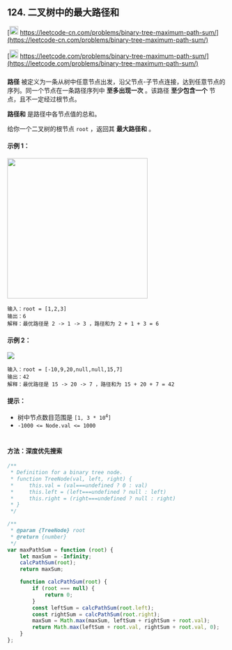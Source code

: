 ## 124. 二叉树中的最大路径和

[<img src="https://static.leetcode-cn.com/cn-mono-assets/production/assets/logo-dark-cn.c42314a8.svg" height="20" /> https://leetcode-cn.com/problems/binary-tree-maximum-path-sum/](https://leetcode-cn.com/problems/binary-tree-maximum-path-sum/)

[<img src="https://assets.leetcode.com/static_assets/public/webpack_bundles/images/logo-dark.e99485d9b.svg" height="20"/> https://leetcode.com/problems/binary-tree-maximum-path-sum/](https://leetcode.com/problems/binary-tree-maximum-path-sum/)

###

**路径** 被定义为一条从树中任意节点出发，沿父节点-子节点连接，达到任意节点的序列。同一个节点在一条路径序列中 **至多出现一次** 。该路径 **至少包含一个** 节点，且不一定经过根节点。

**路径和** 是路径中各节点值的总和。

给你一个二叉树的根节点 `root` ，返回其 **最大路径和** 。

#### 示例 1：

<img src="https://assets.leetcode.com/uploads/2020/10/13/exx1.jpg" width="322" />

```
输入：root = [1,2,3]
输出：6
解释：最优路径是 2 -> 1 -> 3 ，路径和为 2 + 1 + 3 = 6
```

#### 示例 2：

<img src="https://assets.leetcode.com/uploads/2020/10/13/exx2.jpg" />

```
输入：root = [-10,9,20,null,null,15,7]
输出：42
解释：最优路径是 15 -> 20 -> 7 ，路径和为 15 + 20 + 7 = 42
```

#### 提示：

-   树中节点数目范围是 `[1, 3 * 10`<sup>`4`</sup>`]`
-   `-1000 <= Node.val <= 1000`

#

#### 方法：深度优先搜索

```js
/**
 * Definition for a binary tree node.
 * function TreeNode(val, left, right) {
 *     this.val = (val===undefined ? 0 : val)
 *     this.left = (left===undefined ? null : left)
 *     this.right = (right===undefined ? null : right)
 * }
 */

/**
 * @param {TreeNode} root
 * @return {number}
 */
var maxPathSum = function (root) {
    let maxSum = -Infinity;
    calcPathSum(root);
    return maxSum;

    function calcPathSum(root) {
        if (root === null) {
            return 0;
        }
        const leftSum = calcPathSum(root.left);
        const rightSum = calcPathSum(root.right);
        maxSum = Math.max(maxSum, leftSum + rightSum + root.val);
        return Math.max(leftSum + root.val, rightSum + root.val, 0);
    }
};
```
